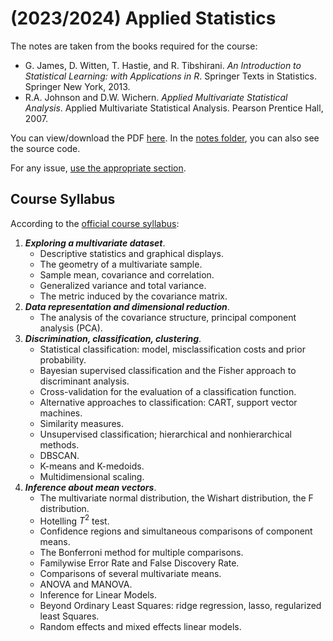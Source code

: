 # (2023/2024) Applied Statistics

The notes are taken from the books required for the course: 

- G. James, D. Witten, T. Hastie, and R. Tibshirani. _An Introduction to Statistical Learning: with Applications in R_. Springer Texts in Statistics. Springer New York, 2013.
- R.A. Johnson and D.W. Wichern. _Applied Multivariate Statistical Analysis_. Applied Multivariate Statistical Analysis. Pearson Prentice Hall, 2007.

You can view/download the PDF [here](notes/applied-statistics.pdf). In the [notes folder](notes/), you can also see the source code.

For any issue, [use the appropriate section](https://github.com/AndreVale69/HPC-E-PoliMI-university-notes/issues).

## Course Syllabus

According to the [official course syllabus](https://www11.ceda.polimi.it/schedaincarico/schedaincarico/controller/scheda_pubblica/SchedaPublic.do?&evn_default=evento&c_classe=811775&polij_device_category=DESKTOP&__pj0=0&__pj1=bdb7cb7ade98cc40d13ce69e7ddd72af):

1. ***Exploring a multivariate dataset***. 
   - Descriptive statistics and graphical displays. 
   - The geometry of a multivariate sample. 
   - Sample mean, covariance and correlation. 
   - Generalized variance and total variance. 
   - The metric induced by the covariance matrix.
2. ***Data representation and dimensional reduction***. 
   - The analysis of the covariance structure, principal component analysis (PCA).
3. ***Discrimination, classification, clustering***. 
   - Statistical classification: model, misclassification costs and prior probability. 
   - Bayesian supervised classification and the Fisher approach to discriminant analysis. 
   - Cross-validation for the evaluation of a classification function. 
   - Alternative approaches to classification: CART, support vector machines.
   - Similarity measures. 
   - Unsupervised classification; hierarchical and nonhierarchical methods. 
   - DBSCAN. 
   - K-means and K-medoids. 
   - Multidimensional scaling.
4. ***Inference about mean vectors***. 
   - The multivariate normal distribution, the Wishart distribution, the F distribution. 
   - Hotelling $T^2$ test. 
   - Confidence regions and simultaneous comparisons of component means. 
   - The Bonferroni method for multiple comparisons. 
   - Familywise Error Rate and False Discovery Rate. 
   - Comparisons of several multivariate means. 
   - ANOVA and MANOVA. 
   - Inference for Linear Models. 
   - Beyond Ordinary Least Squares: ridge regression, lasso, regularized least Squares. 
   - Random effects and mixed effects linear models.